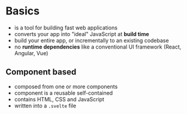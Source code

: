 # Basics

- is a tool for building fast web applications
- converts your app into "ideal" JavaScript at **build time**
- build your entire app, or incrementally to an existing codebase
- no **runtime dependencies** like a conventional UI framework (React, Angular, Vue)

## Component based

- composed from one or more components
- component is a reusable self-contained
- contains HTML, CSS and JavaScript 
- written into a `.svelte` file